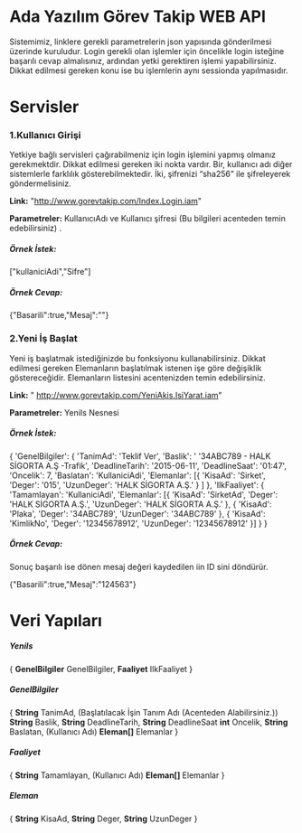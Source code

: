 <h1>Ada Yazılım Görev Takip WEB API</h1>

Sistemimiz, linklere gerekli parametrelerin json yapısında gönderilmesi üzerinde kuruludur. Login gerekli olan işlemler için öncelikle login isteğine başarılı cevap almalısınız, ardından yetki gerektiren işlemi yapabilirsiniz. Dikkat edilmesi gereken konu ise bu işlemlerin aynı sessionda yapılmasıdır.

<h1>Servisler</h1>

<h3>1.Kullanıcı Girişi</h3>
Yetkiye bağlı servisleri çağırabilmeniz için login işlemini yapmış olmanız gerekmektdir. Dikkat edilmesi gereken iki nokta vardır. Bir, kullanıcı adı diğer sistemlerle farklılık gösterebilmektedir. İki, şifrenizi “sha256” ile şifreleyerek göndermelisiniz.

**Link:** "http://www.gorevtakip.com/Index.Login.iam"

**Parametreler:** KullanıcıAdı ve Kullanıcı şifresi (Bu bilgileri acenteden temin edebilirsiniz) .

<h5>Örnek İstek:</h5>

["kullaniciAdi","Sifre"]

<h5>Örnek Cevap:</h5>

{"Basarili":true,"Mesaj":""}

<h3>2.Yeni İş Başlat</h3>

Yeni iş başlatmak istediğinizde bu fonksiyonu kullanabilirsiniz. Dikkat edilmesi gereken Elemanların başlatılmak istenen işe göre değişiklik göstereceğidir. Elemanların listesini acentenizden temin edebilirsiniz.

**Link:** " http://www.gorevtakip.com/YeniAkis.IsiYarat.iam"

**Parametreler:** YeniIs Nesnesi

<h5>Örnek İstek:</h5>

{
'GenelBilgiler': {
'TanimAd': 'Teklif Ver',
'Baslik': ' '34ABC789 - HALK SİGORTA A.Ş -Trafik',
'DeadlineTarih': '2015-06-11',
'DeadlineSaat': '01:47',
'Oncelik': 7,
'Baslatan': 'KullaniciAdi',
'Elemanlar': [{
'KisaAd': 'Sirket',
'Deger': '015',
'UzunDeger': 'HALK SİGORTA A.Ş.'
}
]
},
'IlkFaaliyet': {
'Tamamlayan': 'KullaniciAdi',
'Elemanlar': [{
'KisaAd': 'SirketAd',
'Deger': 'HALK SİGORTA A.Ş.',
'UzunDeger': 'HALK SİGORTA A.Ş.'
}, {
'KisaAd': 'Plaka',
'Deger': '34ABC789',
'UzunDeger': '34ABC789'
}, {
'KisaAd': 'KimlikNo',
'Deger': '12345678912',
'UzunDeger': '12345678912'
}]
}
}

<h5>Örnek Cevap:</h5>

Sonuç başarılı ise dönen mesaj değeri kaydedilen iin ID sini döndürür.

{"Basarili":true,"Mesaj":"124563"}

<h1>Veri Yapıları</h1>

<h5>YeniIs</h5>

{
<strong>GenelBilgiler</strong> GenelBilgiler,
<strong>Faaliyet</strong> IlkFaaliyet
}

<h5>GenelBilgiler</h5>

{
<strong>String</strong> TanimAd, (Başlatılacak İşin Tanım Adı (Acenteden Alabilirsiniz.))
<strong>String</strong> Baslik,
<strong>String</strong> DeadlineTarih,
<strong>String</strong> DeadlineSaat
<strong>int</strong> Oncelik,
<strong>String</strong> Baslatan, (Kullanıcı Adı)
<strong>Eleman[]</strong> Elemanlar
}

<h5>Faaliyet</h5>

{
<strong>String</strong> Tamamlayan, (Kullanıcı Adı)
<strong>Eleman[]</strong> Elemanlar
}

<h5>Eleman</h5>

{
<strong>String</strong> KisaAd,
<strong>String</strong> Deger,
<strong>String</strong> UzunDeger
}
